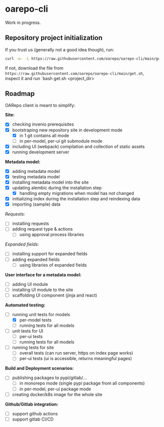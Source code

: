 # oarepo-cli

Work in progress.

## Repository project initialization

If you trust us (generally not a good idea though), run:

```bash
curl -o- -L https://raw.githubusercontent.com/oarepo/oarepo-cli/main/get.sh | bash <project_directory>
```

If not, download the file from `https://raw.githubusercontent.com/oarepo/oarepo-cli/main/get.sh`,
inspect it and run `bash get.sh <project_dir> 

## Roadmap

OARepo client is meant to simplify:

**Site:**

* [x] checking invenio prerequisites
* [x] bootstraping new repository site in development mode
    * [x] in 1 git contains all mode
    * [ ] in per-model, per-ui git submodule mode
* [x] including UI (webpack) compilation and collection of static assets
* [x] running development server

**Metadata model:**

* [x] adding metadata model
* [x] testing metadata model
* [x] installing metadata model into the site
* [x] updating alembic during the installation step
    * [x] handling empty migrations when model has not changed
* [x] initializing index during the installation step and reindexing data
* [x] importing (sample) data

*Requests:*

* [ ] installing requests
* [ ] adding request type & actions
    * [ ] using approval process libraries

*Expanded fields:*

* [ ] installing support for expanded fields
* [ ] adding expanded fields
    * [ ] using libraries of expanded fields

**User interface for a metadata model:**

* [ ] adding UI module
* [ ] installing UI module to the site
* [ ] scaffolding UI component (jinja and react)

**Automated testing:**

* [ ] running unit tests for models
    * [x] per-model tests
    * [ ] running tests for all models
* [ ] unit tests for UI
    * [ ] per-ui tests
    * [ ] running tests for all models
* [ ] running tests for site
    * [ ] overall tests (can run server, https on index page works)
    * [ ] per-ui tests (ui is accessible, returns meaningful pages)

**Build and Deployment scenarios:**

* [ ] publishing packages to pypi/gitlab/...
    * [ ] in monorepo mode (single pypi package from all components)
    * [ ] in per-model, per-ui package mode

* [ ] creating docker/k8s image for the whole site

**Github/Gitlab integration:**

* [ ] support github actions
* [ ] support gitlab CI/CD
